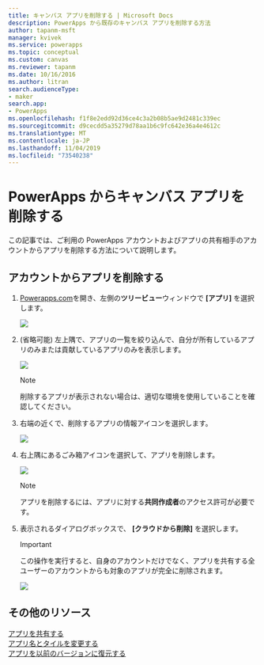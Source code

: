 ```yaml
---
title: キャンバス アプリを削除する | Microsoft Docs
description: PowerApps から既存のキャンバス アプリを削除する方法
author: tapanm-msft
manager: kvivek
ms.service: powerapps
ms.topic: conceptual
ms.custom: canvas
ms.reviewer: tapanm
ms.date: 10/16/2016
ms.author: litran
search.audienceType:
- maker
search.app:
- PowerApps
ms.openlocfilehash: f1f8e2edd92d36ce4c3a2b08b5ae9d2481c339ec
ms.sourcegitcommit: d9cecdd5a35279d78aa1b6c9fc642e36a4e4612c
ms.translationtype: MT
ms.contentlocale: ja-JP
ms.lasthandoff: 11/04/2019
ms.locfileid: "73540238"
---
```

# <a name="delete-a-canvas-app-from-powerapps"></a>PowerApps からキャンバス アプリを削除する
この記事では、ご利用の PowerApps アカウントおよびアプリの共有相手のアカウントからアプリを削除する方法について説明します。

## <a name="delete-an-app-from-your-account"></a>アカウントからアプリを削除する
1. [Powerapps.com](https://make.powerapps.com?utm_source=padocs&utm_medium=linkinadoc&utm_campaign=referralsfromdoc)を開き、左側の**ツリービュー**ウィンドウで **[アプリ]** を選択します。
   
    ![](./media/delete-app/file-apps.png)
2. (省略可能) 左上隅で、アプリの一覧を絞り込んで、自分が所有しているアプリのみまたは貢献しているアプリのみを表示します。
   
    ![](./media/delete-app/filter-list.png)
   
    > [!NOTE]
   > 削除するアプリが表示されない場合は、適切な環境を使用していることを確認してください。
3. 右端の近くで、削除するアプリの情報アイコンを選択します。
   
    ![](./media/delete-app/app-options.png)
4. 右上隅にあるごみ箱アイコンを選択して、アプリを削除します。
   
    ![](./media/delete-app/delete-icon.png)
   
    > [!NOTE]
   > アプリを削除するには、アプリに対する**共同作成者**のアクセス許可が必要です。
5. 表示されるダイアログボックスで、 **[クラウドから削除]** を選択します。  
   
    > [!IMPORTANT]
   > この操作を実行すると、自身のアカウントだけでなく、アプリを共有する全ユーザーのアカウントからも対象のアプリが完全に削除されます。
   
    ![](./media/delete-app/delete-button.png)

## <a name="more-resources"></a>その他のリソース
[アプリを共有する](share-app.md)  
[アプリ名とタイルを変更する](set-name-tile.md)  
[アプリを以前のバージョンに復元する](restore-an-app.md)  

